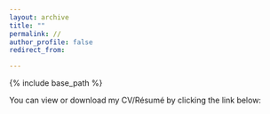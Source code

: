 ```yaml
---
layout: archive
title: ""
permalink: //
author_profile: false
redirect_from:

---
```


{% include base_path %}

You can view or download my CV/Résumé by clicking the link below:


